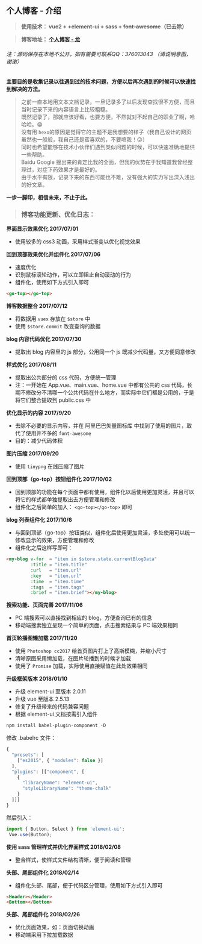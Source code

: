 ## 个人博客 - 介绍

>**使用技术： vue2 + +element-ui + sass + ~~font-awesome~~（已去除）**

>**博客地址： [个人博客 - 龙](https://xll032.github.io "https://xll032.github.io")**
###### 注：源码保存在本地不公开，如有需要可联系QQ：376013043 （请说明意图，谢谢）
**主要目的是收集记录以往遇到过的技术问题，方便以后再次遇到的时候可以快速找到解决的方法。**    
>之前一直本地用文本文档记录，一旦记录多了以后发现查找很不方便，而且当时记录下来的内容语言上比较粗糙。  
>既然记录了，那就应该好看，也要方便，不然就对不起自己的职业了啊，哈哈哈。:grin:  
>没有用 `hexo`的原因是觉得它的主题不是我想要的样子（我自己设计的网页虽然也一般般，我自己还是蛮喜欢的，不要喷我！:stuck_out_tongue_winking_eye:）  
>同时也希望能够在技术小伙伴们遇到类似问题的时候，可以快速准确地提供一些帮助。  
>Baidu Google 搜出来的肯定比我的全面，但我的优势在于我知道我曾经整理过，对症下药效果才是最好的。  
>由于水平有限，记录下来的东西可能也不难，没有强大的实力写出深入浅出的好文章。  

**一步一脚印，相信未来，不止于此。**


>### 博客功能更新、优化日志：
**界面显示效果优化 2017/07/01**
* 使用较多的 css3 动画，采用样式渐变以优化视觉效果


**回到顶部效果优化并组件化 2017/07/06**
* 速度优化
* 识别鼠标滚轮动作，可以立即阻止自动滚动的行为
* 组件化，使用如下方式引入即可
```html
<go-top></go-top>
```


**博客数据整合 2017/07/12**
* 将数据用 `vuex` 存放在 `$store` 中
* 使用 `$store.commit` 改变查询的数据


**blog 内容代码优化 2017/07/30**
* 提取出 blog 内容里的 js 部分，公用同一个 js 既减少代码量，又方便同意修改


**样式优化 2017/08/11**
* 提取出公共部分的 css 代码，方便统一管理
* 注：一开始在 App.vue、main.vue、home.vue 中都有公共的 css 代码，长期不修改分不清哪一个公共代码在什么地方，而实际中它们都是公用的，于是将它们整合提取到 public.css 中


**优化显示的内容 2017/9/20**
* 去除不必要的显示内容，并在 阿里巴巴矢量图标库 中找到了使用的图片，取代了使用并不多的 `font-awesome`
* 目的：减少代码体积


**图片压缩 2017/09/20**
* 使用 `tinypng` 在线压缩了图片


**回到顶部（go-top）按钮组件化 2017/10/02**
* 回到顶部的功能在每个页面中都有使用，组件化以后使用更加灵活，并且可以将它的样式都单独提取出去方便管理和修改
* 组件化之后简单的加入： `<go-top></go-top>` 即可


**blog 列表组件化 2017/10/6**
* 与回到顶部（go-top）按钮类似，组件化后使用更加灵活，多处使用可以统一修改显示的效果，方便管理和修改
* 组件化之后这样写即可：
```html
<my-blog v-for  = "item in $store.state.currentBlogData"
         :title = "item.title"
         :url   = "item.url"
         :key   = "item.url"
         :time  = "item.time"
         :tags  = "item.tags"
         :brief = "item.brief"></my-blog>
```


**搜索功能、页面完善 2017/11/06**
* PC 端搜索可以直接找到相应的 blog，方便查询已有的信息
* 移动端搜索独立呈现一个简单的页面，点击搜索结果与 PC 端效果相同


**首页轮播图懒加载 2017/11/20**
* 使用 `Photoshop cc2017` 给首页图片打上了高斯模糊，并缩小尺寸
* 清晰原图采用懒加载，在图片轮播到的时候才加载
* 使用了 `Promise` 加载，实际使用直接赋值在此处效果相同


**升级框架版本 2018/01/10**
* 升级 element-ui 至版本 2.0.11
* 升级 vue 至版本 2.5.13
* 修复了升级带来的代码兼容问题
* 根据 element-ui 文档按需引入组件
```javascript
npm install babel-plugin-component -D
```
修改 .babelrc 文件：
```javascript
{
  "presets": [
    ["es2015", { "modules": false }]
  ],
  "plugins": [["component", [
    {
      "libraryName": "element-ui",
      "styleLibraryName": "theme-chalk"
    }
  ]]]
}
```
然后引入：
```javascript
import { Button, Select } from 'element-ui';
 Vue.use(Button);
```


**使用 sass 管理样式并优化界面样式 2018/02/08**
* 整合样式，使样式文件结构清晰，便于阅读和管理


**头部、尾部组件化 2018/02/14**
* 组件化头部、尾部，便于代码区分管理，使用如下方式引入即可
```html
<Header></Header>
<Bottom></Bottom>
```
**头部、尾部组件化 2018/02/26**
* 优化页面效果，如：页面切换动画
* 移动端采用下拉加载数据


